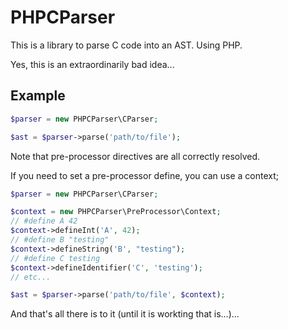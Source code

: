 # PHPCParser

This is a library to parse C code into an AST. Using PHP.

Yes, this is an extraordinarily bad idea...


## Example

```php
$parser = new PHPCParser\CParser;

$ast = $parser->parse('path/to/file');
```

Note that pre-processor directives are all correctly resolved.

If you need to set a pre-processor define, you can use a context;

```php
$parser = new PHPCParser\CParser;

$context = new PHPCParser\PreProcessor\Context;
// #define A 42
$context->defineInt('A', 42);
// #define B "testing"
$context->defineString('B', "testing");
// #define C testing
$context->defineIdentifier('C', 'testing');
// etc... 

$ast = $parser->parse('path/to/file', $context);
```

And that's all there is to it (until it is workting that is...)...
